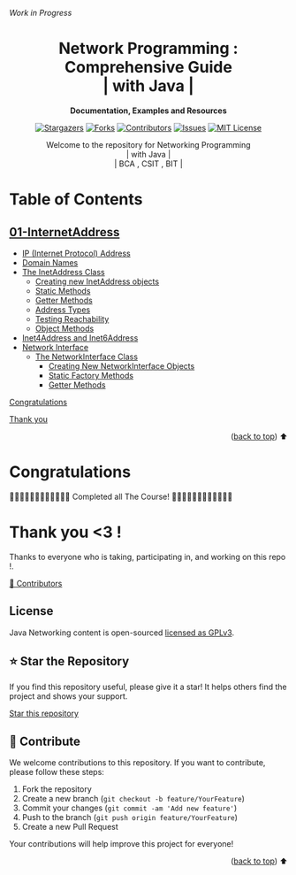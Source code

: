 [contributors-shield]: https://img.shields.io/github/contributors/pray3m/java-networking.svg?style=for-the-badge
[contributors-url]: https://github.com/pray3m/java-networking/graphs/contributors
[forks-shield]: https://img.shields.io/github/forks/pray3m/java-networking.svg?style=for-the-badge
[forks-url]: https://github.com/pray3m/java-networking/network/members
[stars-shield]: https://img.shields.io/github/stars/pray3m/java-networking.svg?style=for-the-badge
[stars-url]: https://github.com/pray3m/java-networking/stargazers
[issues-shield]: https://img.shields.io/github/issues/pray3m/java-networking.svg?style=for-the-badge
[issues-url]: https://github.com/pray3m/java-networking/issues
[license-shield]: https://img.shields.io/github/license/pray3m/java-networking.svg?style=for-the-badge
[license-url]: https://github.com/pray3m/java-networking/blob/main/LICENSE.txt
[linkedin-shield]: https://img.shields.io/badge/-LinkedIn-black.svg?style=for-the-badge&logo=linkedin&colorB=555

_Work in Progress_

<div align="center">
<h1> Network Programming : Comprehensive Guide <br>| with Java |</h1>

<p align="center"><strong>

Documentation, Examples and Resources

</strong></p>

[![Stargazers][stars-shield]][stars-url] [![Forks][forks-shield]][forks-url]
[![Contributors][contributors-shield]][contributors-url]
[![Issues][issues-shield]][issues-url]
[![MIT License][license-shield]][license-url]


Welcome to the repository for Networking Programming <br>| with Java |<br>| BCA , CSIT , BIT |

</div>

# Table of Contents

## [01-InternetAddress](./01-InternetAddress/README.md)
  - [IP (Internet Protocol) Address](./01-InternetAddress/README.md#ip-internet-protocol-address)
  - [Domain Names](./01-InternetAddress/README.md#domain-names)
  - [The InetAddress Class](./01-InternetAddress/README.md#the-inetaddress-class)
    - [Creating new InetAddress objects](./01-InternetAddress/README.md#creating-new-inetaddress-objects)
    - [Static Methods](./01-InternetAddress/README.md#static-methods)
    - [Getter Methods](./01-InternetAddress/README.md#getter-methods)
    - [Address Types](./01-InternetAddress/README.md#address-types)
    - [Testing Reachability](./01-InternetAddress/README.md#testing-reachability)
    - [Object Methods](./01-InternetAddress/README.md#object-methods)
  - [Inet4Address and Inet6Address](./01-InternetAddress/README.md#inet4address-and-inet6address)
- [Network Interface](./01-InternetAddress/README.md#network-interface)
  - [The NetworkInterface Class](./01-InternetAddress/README.md#the-networkinterface-class)
    - [Creating New NetworkInterface Objects](./01-InternetAddress/README.md#creating-new-networkinterface-objects)
    - [Static Factory Methods](./01-InternetAddress/README.md#static-factory-methods)
    - [Getter Methods](./01-InternetAddress/README.md#getter-methods)


<summary>
<a href="#congratulations">Congratulations</a>
</summary>


<a href="#thank-you">Thank you </a>

<p align="right">(<a href="#table-of-contents">back to top</a>) ⬆️</p>

# Congratulations

🎊🎊🎊🎊🎊🎊🎊🎊🎊🎊🎊🎊 Completed all The Course! 🎊🎊🎊🎊🎊🎊🎊🎊🎊🎊🎊🎊

<!-- ## Where do I go now? -->

<!-- ### Learning More -->

<!-- - [Top 10 learning resources](https://patrickalphac.medium.com/top-10-smart-contract-solidity-developer-learning-resources-cb9d60dd1146)
- [Patrick Collins](https://www.youtube.com/channel/UCn-3f8tw_E1jZvhuHatROwA)
- [CryptoZombies](https://cryptozombies.io/)
- [Alchemy University](https://www.alchemy.com/dapps/alchemy-university)
- [Speed Run Ethereum](https://speedrunethereum.com/)
- [Ethereum.org](https://ethereum.org/en/) -->
  


# Thank you <3 !

Thanks to everyone who is taking, participating in, and working on this repo !. 

<a href="https://github.com/pray3m/java-networking/graphs/contributors">

💚 Contributors
<!-- <img src="https://contrib.rocks/image?repo=pray3m/java-networking" /> -->

</a>

## License

Java Networking content is open-sourced [licensed as GPLv3](https://github.com/pray3m/java-networking/blob/main/LICENSE).

## ⭐ Star the Repository

If you find this repository useful, please give it a star! It helps others find the project and shows your support.

[Star this repository](https://github.com/pray3m/java-networking)

## 🤝 Contribute

We welcome contributions to this repository. If you want to contribute, please follow these steps:

1. Fork the repository
2. Create a new branch (`git checkout -b feature/YourFeature`)
3. Commit your changes (`git commit -am 'Add new feature'`)
4. Push to the branch (`git push origin feature/YourFeature`)
5. Create a new Pull Request

Your contributions will help improve this project for everyone!


<p align="right">(<a href="#table-of-contents">back to top</a>) ⬆️</p>
